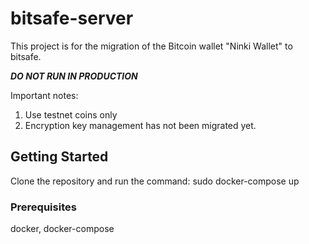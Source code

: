# bitsafe-server

This project is for the migration of the Bitcoin wallet "Ninki Wallet" to bitsafe.

***DO NOT RUN IN PRODUCTION***

Important notes:

1. Use testnet coins only
2. Encryption key management has not been migrated yet.

## Getting Started

Clone the repository and run the command: sudo docker-compose up

### Prerequisites

docker, docker-compose


